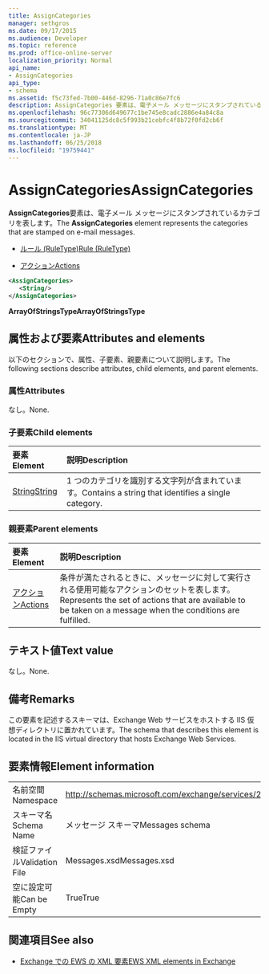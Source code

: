 ```yaml
---
title: AssignCategories
manager: sethgros
ms.date: 09/17/2015
ms.audience: Developer
ms.topic: reference
ms.prod: office-online-server
localization_priority: Normal
api_name:
- AssignCategories
api_type:
- schema
ms.assetid: f5c73fed-7b00-446d-8296-71a0c86e7fc6
description: AssignCategories 要素は、電子メール メッセージにスタンプされているカテゴリを表します。
ms.openlocfilehash: 96c77306d649677c1be745e8cadc2886e4a84c8a
ms.sourcegitcommit: 34041125dc8c5f993b21cebfc4f8b72f0fd2cb6f
ms.translationtype: MT
ms.contentlocale: ja-JP
ms.lasthandoff: 06/25/2018
ms.locfileid: "19759441"
---
```

# <a name="assigncategories"></a><span data-ttu-id="35384-103">AssignCategories</span><span class="sxs-lookup"><span data-stu-id="35384-103">AssignCategories</span></span>

<span data-ttu-id="35384-104">**AssignCategories**要素は、電子メール メッセージにスタンプされているカテゴリを表します。</span><span class="sxs-lookup"><span data-stu-id="35384-104">The **AssignCategories** element represents the categories that are stamped on e-mail messages.</span></span> 
  
- [<span data-ttu-id="35384-105">ルール (RuleType)</span><span class="sxs-lookup"><span data-stu-id="35384-105">Rule (RuleType)</span></span>](rule-ruletype.md)
  
- [<span data-ttu-id="35384-106">アクション</span><span class="sxs-lookup"><span data-stu-id="35384-106">Actions</span></span>](actions.md)
  
```XML
<AssignCategories>
   <String/>
</AssignCategories>
```

 <span data-ttu-id="35384-107">**ArrayOfStringsType**</span><span class="sxs-lookup"><span data-stu-id="35384-107">**ArrayOfStringsType**</span></span>
## <a name="attributes-and-elements"></a><span data-ttu-id="35384-108">属性および要素</span><span class="sxs-lookup"><span data-stu-id="35384-108">Attributes and elements</span></span>

<span data-ttu-id="35384-109">以下のセクションで、属性、子要素、親要素について説明します。</span><span class="sxs-lookup"><span data-stu-id="35384-109">The following sections describe attributes, child elements, and parent elements.</span></span>
  
### <a name="attributes"></a><span data-ttu-id="35384-110">属性</span><span class="sxs-lookup"><span data-stu-id="35384-110">Attributes</span></span>

<span data-ttu-id="35384-111">なし。</span><span class="sxs-lookup"><span data-stu-id="35384-111">None.</span></span>
  
### <a name="child-elements"></a><span data-ttu-id="35384-112">子要素</span><span class="sxs-lookup"><span data-stu-id="35384-112">Child elements</span></span>

|<span data-ttu-id="35384-113">**要素**</span><span class="sxs-lookup"><span data-stu-id="35384-113">**Element**</span></span>|<span data-ttu-id="35384-114">**説明**</span><span class="sxs-lookup"><span data-stu-id="35384-114">**Description**</span></span>|
|:-----|:-----|
|[<span data-ttu-id="35384-115">String</span><span class="sxs-lookup"><span data-stu-id="35384-115">String</span></span>](string.md) <br/> |<span data-ttu-id="35384-116">1 つのカテゴリを識別する文字列が含まれています。</span><span class="sxs-lookup"><span data-stu-id="35384-116">Contains a string that identifies a single category.</span></span>  <br/> |
   
### <a name="parent-elements"></a><span data-ttu-id="35384-117">親要素</span><span class="sxs-lookup"><span data-stu-id="35384-117">Parent elements</span></span>

|<span data-ttu-id="35384-118">**要素**</span><span class="sxs-lookup"><span data-stu-id="35384-118">**Element**</span></span>|<span data-ttu-id="35384-119">**説明**</span><span class="sxs-lookup"><span data-stu-id="35384-119">**Description**</span></span>|
|:-----|:-----|
|[<span data-ttu-id="35384-120">アクション</span><span class="sxs-lookup"><span data-stu-id="35384-120">Actions</span></span>](actions.md) <br/> |<span data-ttu-id="35384-121">条件が満たされるときに、メッセージに対して実行される使用可能なアクションのセットを表します。</span><span class="sxs-lookup"><span data-stu-id="35384-121">Represents the set of actions that are available to be taken on a message when the conditions are fulfilled.</span></span>  <br/> |
   
## <a name="text-value"></a><span data-ttu-id="35384-122">テキスト値</span><span class="sxs-lookup"><span data-stu-id="35384-122">Text value</span></span>

<span data-ttu-id="35384-123">なし。</span><span class="sxs-lookup"><span data-stu-id="35384-123">None.</span></span>
  
## <a name="remarks"></a><span data-ttu-id="35384-124">備考</span><span class="sxs-lookup"><span data-stu-id="35384-124">Remarks</span></span>

<span data-ttu-id="35384-125">この要素を記述するスキーマは、Exchange Web サービスをホストする IIS 仮想ディレクトリに置かれています。</span><span class="sxs-lookup"><span data-stu-id="35384-125">The schema that describes this element is located in the IIS virtual directory that hosts Exchange Web Services.</span></span>
  
## <a name="element-information"></a><span data-ttu-id="35384-126">要素情報</span><span class="sxs-lookup"><span data-stu-id="35384-126">Element information</span></span>

|||
|:-----|:-----|
|<span data-ttu-id="35384-127">名前空間</span><span class="sxs-lookup"><span data-stu-id="35384-127">Namespace</span></span>  <br/> |http://schemas.microsoft.com/exchange/services/2006/messages  <br/> |
|<span data-ttu-id="35384-128">スキーマ名</span><span class="sxs-lookup"><span data-stu-id="35384-128">Schema Name</span></span>  <br/> |<span data-ttu-id="35384-129">メッセージ スキーマ</span><span class="sxs-lookup"><span data-stu-id="35384-129">Messages schema</span></span>  <br/> |
|<span data-ttu-id="35384-130">検証ファイル</span><span class="sxs-lookup"><span data-stu-id="35384-130">Validation File</span></span>  <br/> |<span data-ttu-id="35384-131">Messages.xsd</span><span class="sxs-lookup"><span data-stu-id="35384-131">Messages.xsd</span></span>  <br/> |
|<span data-ttu-id="35384-132">空に設定可能</span><span class="sxs-lookup"><span data-stu-id="35384-132">Can be Empty</span></span>  <br/> |<span data-ttu-id="35384-133">True</span><span class="sxs-lookup"><span data-stu-id="35384-133">True</span></span>  <br/> |
   
## <a name="see-also"></a><span data-ttu-id="35384-134">関連項目</span><span class="sxs-lookup"><span data-stu-id="35384-134">See also</span></span>

- [<span data-ttu-id="35384-135">Exchange での EWS の XML 要素</span><span class="sxs-lookup"><span data-stu-id="35384-135">EWS XML elements in Exchange</span></span>](ews-xml-elements-in-exchange.md)

